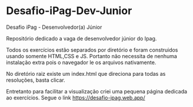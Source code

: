 # Desafio-iPag-Dev-Junior
Desafio iPag - Desenvolvedor(a) Júnior


Repositório dedicado a vaga de desenvolvedor júnior do Ipag.

Todos os exercícios estão separados por diretório e foram construidos usando somente HTML,CSS e JS.
Portanto não necessita de nenhuma instalação extra pois o navegador le os arquivos nativamente.

No diretório raiz existe um index.html que direciona para todas as resoluções, basta clicar.

Entretanto para facilitar a visualização criei uma pequena página dedicada ao exercícios.
Segue o link https://desafio-ipag.web.app/
